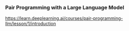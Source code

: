 ### Pair Programming with a Large Language Model

https://learn.deeplearning.ai/courses/pair-programming-llm/lesson/1/introduction
